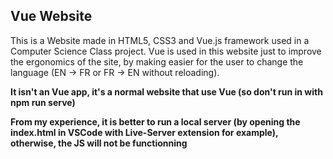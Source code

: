 ## Vue Website
This is a Website made in HTML5, CSS3 and Vue.js framework used in a Computer Science Class project.
Vue is used in this website just to improve the ergonomics of the site, by making easier for the user to change the language (EN -> FR or FR -> EN without reloading).

**It isn't an Vue app, it's a normal website that use Vue (so don't run in with npm run serve)**

**From my experience, it is better to run a local server (by opening the index.html in VSCode with Live-Server extension for example), otherwise, the JS will not be functionning**
